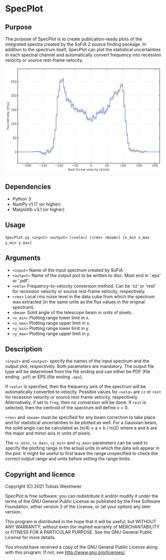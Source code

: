# SpecPlot

## Purpose

The purpose of SpecPlot is to create publication-ready plots of the
integrated spectra created by the SoFiA 2 source finding package. In
addition to the spectrum itself, SpecPlot can plot the statistical
uncertainties in each spectral channel and automatically convert
frequency into recession velocity or source rest-frame velocity.

![Example plot](example_plot.png)

## Dependencies

* Python 3
* NumPy v1.17 (or higher)
* Matplotlib v3.1 (or higher)

## Usage

`SpecPlot.py <input> <output> [<velo>] [<rms> <beam>] [x_min x_max y_min y_max]`

## Arguments

* `<input>`   Name of the input spectrum created by SoFiA.
* `<output>`  Name of the output plot to be written to disc. Must
              end in '.eps' or '.pdf'.
* `<velo>`    Frequency-to-velocity conversion method. Can be 'cz'
              or 'rest' for recession velocity or source rest-frame
              velocity, respectively.
* `<rms>`     Local rms noise level in the data cube from which the
              spectrum was extracted (in the same units as the flux
              values in the original spectrum).
* `<beam>`    Solid angle of the telescope beam in units of pixels.
* `<x_min>`   Plotting range lower limit in x.
* `<x_max>`   Plotting range upper limit in x.
* `<y_min>`   Plotting range lower limit in y.
* `<y_max>`   Plotting range upper limit in y.

## Description

`<input>` and `<output>` specify the names of the input spectrum
and the output plot, respectively. Both parameters are mandatory.
The output file type will be determined from the file ending and
can either be PDF (file ending `.pdf`) or EPS (file ending `.eps`).

If `<velo>` is specified, then the frequency axis of the spectrum
will be automatically converted to velocity. Possible values
for `<velo>` are `cz` or `rest` for recession velocity or source
rest-frame velocity, respectively. Alternatively, if set to
`freq`, then no conversion will be done. If `rest` is selected,
then the centroid of the spectrum will define v = 0.

`<rms>` and `<beam>` must be specified for any beam correction
to take place and for statistical uncertainties to be plotted as
well. For a Gaussian beam, the solid angle can be calculated
as (π/4) × a × b / ln(2) where a and b are the major and
minor axis in units of pixels.

The `<x_min>`, `<x_max>`, `<y_min>` and `<y_max>` parameters can
be used to specify the plotting range in the actual units in which
the data will appear in the plot. It might be useful to first
leave the range unspecified to check the correct output range
and units before setting the range limits.

## Copyright and licence

Copyright (C) 2021 Tobias Westmeier

SpecPlot is free software: you can redistribute it and/or modify it
under the terms of the GNU General Public License as published by the
Free Software Foundation, either version 3 of the License, or (at your
option) any later version.

This program is distributed in the hope that it will be useful, but
WITHOUT ANY WARRANTY; without even the implied warranty of MERCHANTABILITY
or FITNESS FOR A PARTICULAR PURPOSE. See the GNU General Public License
for more details.

You should have received a copy of the GNU General Public License along
with this program. If not, see http://www.gnu.org/licenses/.
